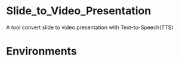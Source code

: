 # Slide_to_Video_Presentation
A tool convert slide to video presentation with Text-to-Speech(TTS)


# Environments

